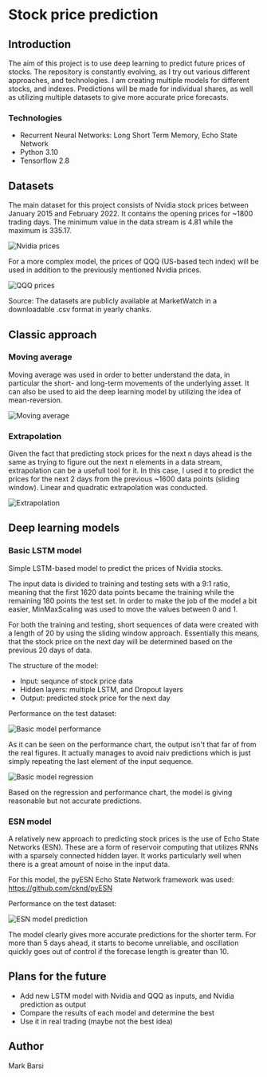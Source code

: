 # Stock price prediction

## Introduction

The aim of this project is to use deep learning to predict future prices of stocks. The repository is constantly evolving, as I try out various different approaches, and technologies. I am creating multiple models for different stocks, and indexes. Predictions will be made for individual shares, as well as utilizing multiple datasets to give more accurate price forecasts.

### Technologies

- Recurrent Neural Networks: Long Short Term Memory, Echo State Network
- Python 3.10
- Tensorflow 2.8

## Datasets

The main dataset for this project consists of Nvidia stock prices between January 2015 and February 2022. It contains the opening prices for ~1800 trading days. The minimum value in the data stream is 4.81 while the maximum is 335.17.

![Nvidia prices](images/Nvidia-prices.png)

For a more complex model, the prices of QQQ (US-based tech index) will be used in addition to the previously mentioned Nvidia prices.

![QQQ prices](images/QQQ-prices.png)

Source: The datasets are publicly available at MarketWatch in a downloadable .csv format in yearly chanks. 

## Classic approach

### Moving average

Moving average was used in order to better understand the data, in particular the short- and long-term movements of the underlying asset. It can also be used to aid the deep learning model by utilizing the idea of mean-reversion.

![Moving average](images/Moving-averages.png)

### Extrapolation

Given the fact that predicting stock prices for the next n days ahead is the same as trying to figure out the next n elements in a data stream, extrapolation can be a usefull tool for it. In this case, I used it to predict the prices for the next 2 days from the previous ~1600 data points (sliding window). Linear and quadratic extrapolation was conducted.

![Extrapolation](images/2-day-extrapolation.png)

## Deep learning models

### Basic LSTM model

Simple LSTM-based model to predict the prices of Nvidia stocks.

The input data is divided to training and testing sets with a 9:1 ratio, meaning that the first 1620 data points became the training while the remaining 180 points the test set. In order to make the job of the model a bit easier, MinMaxScaling was used to move the values between 0 and 1.

For both the training and testing, short sequences of data were created with a length of 20 by using the sliding window approach. Essentially this means, that the stock price on the next day will be determined based on the previous 20 days of data.

The structure of the model:

- Input: sequnce of stock price data
- Hidden layers: multiple LSTM, and Dropout layers
- Output: predicted stock price for the next day

Performance on the test dataset:

![Basic model performance](images/Basic-model-prediction.png)

As it can be seen on the performance chart, the output isn't that far of from the real figures. It actually manages to avoid naiv predictions which is just simply repeating the last element of the input sequence.

![Basic model regression](images/Basic-model-regression-plot.png)

Based on the regression and performance chart, the model is giving reasonable but not accurate predictions.

### ESN model

A relatively new approach to predicting stock prices is the use of Echo State Networks (ESN). These are a form of reservoir computing that utilizes RNNs with a sparsely connected hidden layer. It works particularly well when there is a great amount of noise in the input data.

For this model, the pyESN Echo State Network framework was used: https://github.com/cknd/pyESN

Performance on the test dataset:

![ESN model prediction](images/ESN-model-prediction.png)

The model clearly gives more accurate predictions for the shorter term. For more than 5 days ahead, it starts to become unreliable, and oscillation quickly goes out of control if the forecase length is greater than 10.

## Plans for the future

- Add new LSTM model with Nvidia and QQQ as inputs, and Nvidia prediction as output
- Compare the results of each model and determine the best
- Use it in real trading (maybe not the best idea)

## Author

Mark Barsi
